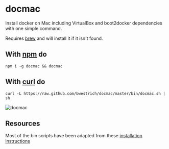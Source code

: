 # docmac

Install docker on Mac including VirtualBox and boot2docker dependencies with one simple command.

Requires [brew](http://brew.sh/) and will install it if it isn't found.

## With [npm](https://gist.github.com/isaacs/579814) do 

    npm i -g docmac && docmac

## With [curl](http://curl.haxx.se/) do

    curl -L https://raw.github.com/bwestrich/docmac/master/bin/docmac.sh | sh

![docmac](https://raw.github.com/bwestrich/docmac/master/assets/docmac.png)

## Resources

Most of the bin scripts have been adapted from these [installation
instructions](http://docs.docker.io/en/latest/installation/mac/)
